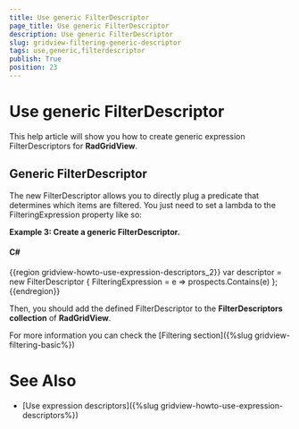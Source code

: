 ```yaml
---
title: Use generic FilterDescriptor
page_title: Use generic FilterDescriptor
description: Use generic FilterDescriptor
slug: gridview-filtering-generic-descriptor
tags: use,generic,filterdescriptor
publish: True
position: 23
---
```


# Use generic FilterDescriptor



This help article will show you how to create generic expression FilterDescriptors<T> for __RadGridView__.
      

## Generic FilterDescriptor

The new FilterDescriptor<T> allows you to directly plug a predicate that determines which items are filtered. You just need to set a lambda to the FilteringExpression property like so:
        

__Example 3: Create a generic FilterDescriptor<T>.__

#### __C#__

{{region gridview-howto-use-expression-descriptors_2}}
	var descriptor = new FilterDescriptor<Employee> { FilteringExpression = e => prospects.Contains(e) };
	{{endregion}}



Then, you should add the defined FilterDescriptor to the __FilterDescriptors collection__ of __RadGridView__.
        

For more information you can check the [Filtering section]({%slug gridview-filtering-basic%})

# See Also

 * [Use expression descriptors]({%slug gridview-howto-use-expression-descriptors%})
